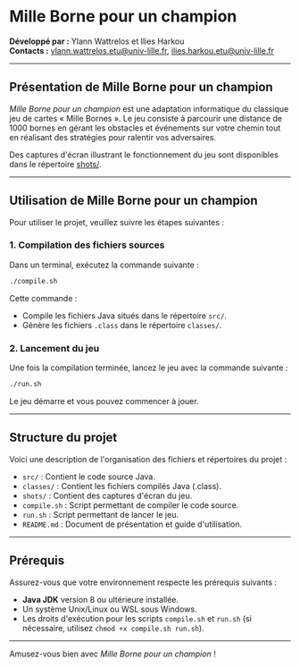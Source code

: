 # Mille Borne pour un champion

**Développé par :** Ylann Wattrelos et Ilies Harkou  
**Contacts :** ylann.wattrelos.etu@univ-lille.fr, ilies.harkou.etu@univ-lille.fr

---

## Présentation de Mille Borne pour un champion

_Mille Borne pour un champion_ est une adaptation informatique du classique jeu de cartes « Mille Bornes ». Le jeu consiste à parcourir une distance de 1000 bornes en gérant les obstacles et événements sur votre chemin tout en réalisant des stratégies pour ralentir vos adversaires.

Des captures d'écran illustrant le fonctionnement du jeu sont disponibles dans le répertoire [shots/](shots/).

---

## Utilisation de Mille Borne pour un champion

Pour utiliser le projet, veuillez suivre les étapes suivantes :

### 1. Compilation des fichiers sources

Dans un terminal, exécutez la commande suivante :

```bash
./compile.sh
```

Cette commande :

- Compile les fichiers Java situés dans le répertoire `src/`.
- Génère les fichiers `.class` dans le répertoire `classes/`.

### 2. Lancement du jeu

Une fois la compilation terminée, lancez le jeu avec la commande suivante :

```bash
./run.sh
```

Le jeu démarre et vous pouvez commencer à jouer.

---

## Structure du projet

Voici une description de l'organisation des fichiers et répertoires du projet :

- `src/` : Contient le code source Java.
- `classes/` : Contient les fichiers compilés Java (.class).
- `shots/` : Contient des captures d'écran du jeu.
- `compile.sh` : Script permettant de compiler le code source.
- `run.sh` : Script permettant de lancer le jeu.
- `README.md` : Document de présentation et guide d'utilisation.

---

## Prérequis

Assurez-vous que votre environnement respecte les prérequis suivants :

- **Java JDK** version 8 ou ultérieure installée.
- Un système Unix/Linux ou WSL sous Windows.
- Les droits d'exécution pour les scripts `compile.sh` et `run.sh` (si nécessaire, utilisez `chmod +x compile.sh run.sh`).

---

Amusez-vous bien avec _Mille Borne pour un champion_ !
